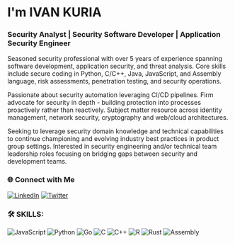 # I'm **IVAN KURIA**
### Security Analyst | Security Software Developer | Application Security Engineer 

Seasoned security professional with over 5 years of experience spanning software development, application security, and threat analysis. Core skills include secure coding in Python, C/C++, Java, JavaScript, and Assembly language, risk assessments, penetration testing, and security operations.

Passionate about security automation leveraging CI/CD pipelines. Firm advocate for security in depth - building protection into processes proactively rather than reactively. Subject matter resource across identity management, network security, cryptography and web/cloud architectures.

Seeking to leverage security domain knowledge and technical capabilities to continue championing and evolving industry best practices in product group settings. Interested in security engineering and/or technical team leadership roles focusing on bridging gaps between security and development teams.

### 🌐 Connect with Me
[![LinkedIn](https://img.shields.io/badge/-LinkedIn-blue?style=flat-square&logo=linkedin&logoColor=white&link=https://www.linkedin.com/in/ivan-j-kuria-p/)](https://www.linkedin.com/in/ivan-j-kuria-p/) [![Twitter](https://img.shields.io/badge/-Twitter-1DA1F2?style=flat-square&logo=twitter&logoColor=white&link=https://twitter.com/@jovicorp-studio/)](https://twitter.com/@jovicorp-studio/)

### :hammer_and_wrench: SKILLS:

  ![JavaScript](https://img.shields.io/badge/-JavaScript-F7DF1E?logo=javascript&logoColor=white&style=flat)
  ![Python](https://img.shields.io/badge/-Python-3776AB?logo=python&logoColor=white&style=flat)
  ![Go](https://img.shields.io/badge/-Go-00ADD8?logo=go&logoColor=white&style=flat)
  ![C](https://img.shields.io/badge/-C-A8B9CC?logo=c&logoColor=white&style=flat)
  ![C++](https://img.shields.io/badge/-C++-00599C?logo=c%2B%2B&logoColor=white&style=flat)
  ![R](https://img.shields.io/badge/-R-276DC3?logo=r&logoColor=white&style=flat)
  ![Rust](https://img.shields.io/badge/-Rust-000000?logo=rust&logoColor=white&style=flat)
  ![Assembly](https://img.shields.io/badge/-Assembly-008080?logo=assembly&logoColor=white&style=flat)

